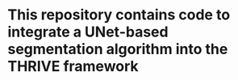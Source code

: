 # This repository contains code to integrate a UNet-based segmentation algorithm into the THRIVE framework

